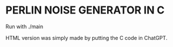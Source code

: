 # PERLIN NOISE GENERATOR IN C

Run with ./main <GRIDSIZE> <SCALE> <SEED>

HTML version was simply made by putting the C code in ChatGPT.